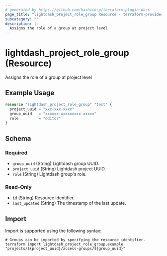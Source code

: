 ```yaml
---
# generated by https://github.com/hashicorp/terraform-plugin-docs
page_title: "lightdash_project_role_group Resource - terraform-provider-lightdash"
subcategory: ""
description: |-
  Assigns the role of a group at project level
---
```


# lightdash_project_role_group (Resource)

Assigns the role of a group at project level

## Example Usage

```terraform
resource "lightdash_project_role_group" "test" {
  project_uuid = "xxx-xxx-xxxx"
  group_uuid   = "xxxxxx-xxxxxxxxx-xxxxx"
  role         = "editor"
}
```

<!-- schema generated by tfplugindocs -->
## Schema

### Required

- `group_uuid` (String) Lightdash group UUID.
- `project_uuid` (String) Lightdash project UUID.
- `role` (String) Lightdash group's role.

### Read-Only

- `id` (String) Resource identifier.
- `last_updated` (String) The timestamp of the last update.

## Import

Import is supported using the following syntax:

```shell
# Groups can be imported by specifying the resource identifier.
terraform import lightdash_project_role_group.example "projects/${project_uuid}/access-groups/${group_uuid}"
```
